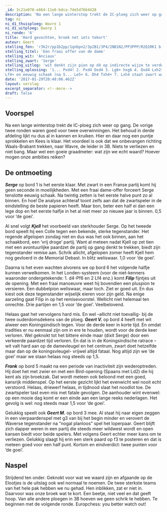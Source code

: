 ```yaml
---
_id: 3c21e070-e664-11e6-bdca-7de5d7664428
description: 'Na een lange winterstop trekt de IC-ploeg zich weer op gang. De vorige twee ronden waren goed voor twee overwinningen. Het behoud in derde afdeling lijkt nu dus al in kannen en kruiken.'
tag: ni
ni_d1_thuisploeg: Wavre 1
ni_d1_uitploeg: Dworp 1
ni_ronde: '6'
title: 'Hard gevochten, broek net iets tekort'
auteur: Geert
stelling_fen: 'r3k2r/pp1b2pp/1qnbpn2/3p2B1/3P4/2NB1N2/PP3PPP/R2Q1RK1 b - -'
stelling_titel: 'Een fraai offer van de dame'
stelling_wit: 'Anciaux'
stelling_zwart: 'Serge'
stelling_uitleg: 'wit denkt zijn pion op d4 op indirecte wijze te verdedigen met zijn loper op d3. serge heeft het anders gezien. zwart speelt en forceert remise'
stelling_oplossing: '1... Pxd4! 2. Pxd4 Dxd4 3. Lg6+ hxg6 4. Dxd4 Lxh2+ 5. Kh1
Lf4+ en eeuwig schaak (na 5... Le5+ 6. Dh4 Txh4+ 7. Lxh4 staat zwart waarschijnlijk zelfs iets beter)'
date: '2017-01-29T20:48:06.462Z'
layout: verslag
excerpt_separator: <!--more-->
draft: false
---
```

## Voorspel

Na een lange winterstop trekt de IC-ploeg zich weer op gang. De vorige twee ronden waren goed voor twee overwinningen. Het behoud in derde afdeling lijkt nu dus al in kannen en kruiken. Hier en daar nog een puntje sprokkelen en Kees is klaar. Het voordeel is ook dat we onbevangen richting Waals-Brabant trekken, naar Wavre, de leider in 3B. Niets te verliezen en niet bang. Maar wel een goeie graadmeter: wat zijn we echt waard? Hoever mogen onze ambities reiken?<!--more-->

## De ontmoeting

**_Serge_** op bord 1 is het eerste klaar. Met zwart in een Franse partij komt hij geen seconde in moeilijkheden. Met een fraai dame-offer forceert Serge tenslotte eeuwig schaak. Na twintig zetten is het eerste halve punt zo al binnen. En hoe! De analyse achteraf toont zelfs aan dat de zwartspeler in de eindstelling de beste papieren heeft. Maar bon, beter een half ei dan een lege dop en het eerste halfje in het al niet meer zo nieuwe jaar is binnen. 0,5 voor ‘de goei’.

Al snel volgt **_Kjell_** het voorbeeld van sterkhouder Serge. Op het tweede bord speelt hij een Colle tegen een bekende, sterke tegenstander. Het regende afgelopen zondag niet en dus was het ook binnen, aan het schaakbord, een ‘vrij droge’ partij. Want al meteen nadat Kjell op zet tien met een avontuurlijke paardzet de partij op gang denkt te trekken, biedt zijn tegenstander remise aan. Schrik allicht, afgelopen zomer heeft Kjell hem nog gevloerd in de Memorial Debast. In blitz weliswaar. 1,0 voor ‘de goei’.

Daarna is het even wachten alvorens we op bord 6 het volgende halfje kunnen verwelkomen. In het Londen-systeem (voor de niet-kenners waaronder ondergetekende: 1. d4-Pf6 en 2 Lf4 enz.) komt **_Filip_** fijntjes uit de opening. Met een fraai manoeuvre weet hij bovendien een pluspion te versieren. Een dubbelpion weliswaar, maar toch. Ziet er goed uit. En dus kiest ook deze tegenstander wijselijk eieren voor zijn geld. Na enige aarzeling gaat Filip in op het remisevoorstel. Wellicht niet helemaal ten onrechte. Drie partijen en 1,5 voor ‘de goei’. Veelbelovend.

Helaas gaat het vervolgens hard mis. En wel –allicht niet toevallig- bij de twee ouderdomsdekens van de ploeg. **_Geert V._** op bord 4 heeft met wit alweer een Koningsindisch tegen. Voor de derde keer in korte tijd. En omdat tradities er nu eenmaal zijn om in ere te houden, wordt voor de derde keer verloren.  Wel geknokt tot het bittere einde maar (dixit Serge) door een verkeerde paardzet tijd verloren. En dat is in de Koningsindische ratrace –wit valt hard aan op de damevleugel en het centrum, zwart doet hetzelfde maar dan op de koningsvleugel- vrijwel altijd fataal. Nog altijd zijn we ‘de goei’ maar we staan helaas nog steeds op 1,5.

**_Frank_** op bord 5 maakt na een periode van inactiviteit zijn wederoptreden. Hij doet het met zwier en met een Bird-opening (Spaans met Ld2) die hij kent als zijn broekzak. Dat wordt meteen ook beloond met een goed, kansrijk middenspel. Op het eerste gezicht lijkt het evenwicht wel nooit echt verstoord. Helaas, driewerf helaas, in tijdnood slaat het noodlot toe. De zwartspeler tast even mis met fatale gevolgen. De aanhouder wint evenwel: op een mooie dag komt er een einde aan een lange reeks nederlagen. Het gevolg is wel: nog steeds maar 1,5 voor ’de goei’.

Gelukkig speelt ook **_Geert M._** op bord 3 mee. Al staat hij naar eigen zeggen in een vierpaardenspel met g3 van bij het begin minder en verovert de Waverse tegenstander na “nogal planloos” spel het loperpaar. Geert  blijft zich dapper weren in een partij die steeds meer wildwest wordt en open kansen biedt voor beide spelers. Met volgens Geert echter meer kans om te verliezen. Gelukkig slaagt hij erin een sterk paard op f3 te posteren en dat is meteen goed voor een half punt. Kortom en eindverdict: twee punten voor ‘de goei’.

## Naspel

Strijdend ten onder. Geknokt voor wat we waard zijn en afgaande op de Elootjes is de uitslag ook wel normaal te noemen. De twee sterkste teams van het hele pak hebben we nu gehad. Hen inblikken, zat er niet in. Daarvoor was onze broek wat te kort. Een beetje, niet veel en dat geeft hoop. Van alle andere ploegen in 3B hoeven we geen schrik te hebben. Te beginnen met de volgende ronde. Europchess: you better watch out!

